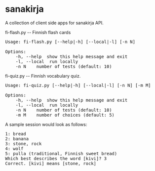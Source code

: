 # sanakirja
A collection of client side apps for sanakirja API.

fi-flash.py -- Finnish flash cards
<pre>
Usage: fi-flash.py [--help|-h] [--local|-l] [-n N]

Options:
    -h, --help  show this help message and exit
    -l, --local  run locally
    -n N    number of tests (default: 10)
</pre>

fi-quiz.py -- Finnish vocabulary quiz.
<pre>
Usage: fi-quiz.py [--help|-h] [--local|-l] [-n N] [-m M]

Options:
    -h, --help  show this help message and exit
    -l, --local  run locally
    -n N    number of tests (default: 10)
    -m M    number of choices (default: 5)
</pre>
A sample session would look as follows:
<pre>
1: bread
2: banana
3: stone, rock
4: wolf
5: pulla (traditional, Finnish sweet bread)
Which best describes the word [kivi]? 3
Correct. [kivi] means [stone, rock]
</pre>
